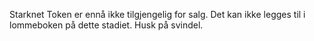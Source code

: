 Starknet Token er ennå ikke tilgjengelig for salg. Det kan ikke legges til i lommeboken på dette stadiet. Husk på svindel.